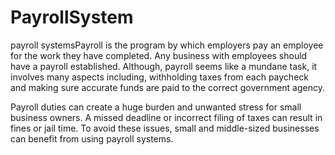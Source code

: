 # PayrollSystem

payroll systemsPayroll is the program by which employers pay an employee for the work they have completed. Any business with employees should have a payroll established. Although, payroll seems like a mundane task, it involves many aspects including, withholding taxes from each paycheck and making sure accurate funds are paid to the correct government agency.

Payroll duties can create a huge burden and unwanted stress for small business owners. A missed deadline or incorrect filing of taxes can result in fines or jail time. To avoid these issues, small and middle-sized businesses can benefit from using payroll systems.

